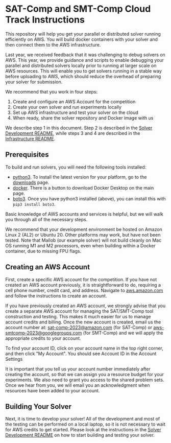 # SAT-Comp and SMT-Comp Cloud Track Instructions

This repository will help you get your parallel or distributed solver running efficiently on AWS.  You will build docker containers with your solver and then connect them to the AWS infrastructure.

Last year, we received feedback that it was challenging to debug solvers on AWS.  This year, we provide guidance and scripts to enable debugging your parallel and distributed solvers locally prior to running at larger scale on AWS resources. This will enable you to get solvers running in a stable way before uploading to AWS, which should reduce the overhead of preparing your solver for submission.

We recommend that you work in four steps:

1. Create and configure an AWS Account for the competition
2. Create your own solver and run experiments locally
3. Set up AWS infrastructure and test your solver on the cloud
4. When ready, share the solver repository and Docker image with us

We describe step 1 in this document.  Step 2 is described in the [Solver Development README](docker/README-Solver-Development.md), while steps 3 and 4 are described in the [Infrastructure README](infrastructure/README-Infrastructure.md). 


## Prerequisites

To build and run solvers, you will need the following tools installed:

- [python3](https://www.python.org/).  To install the latest version for your platform, go to the [downloads](https://www.python.org/downloads/) page.
- [docker](https://www.docker.com/).  There is a button to download Docker Desktop on the main page.
- [boto3](https://aws.amazon.com/sdk-for-python/).  Once you have python3 installed (above), you can install this with `pip3 install boto3`. 

Basic knowledge of AWS accounts and services is helpful, but we will walk you through all of the necessary steps. 

We recommend that your development environment be hosted on Amazon Linux 2 (AL2) or Ubuntu 20. Other platforms may work, but have not been tested. Note that Mallob (our example solver) will not build cleanly on Mac OS running M1 and M2 processors, even when building within a Docker container, due to missing FPU flags.

## Creating an AWS Account

First, create a specific AWS account for the competition. If you have not created an AWS account previously, it is straightforward to do, requiring a cell phone number, credit card, and address.  Navigate to [aws.amazon.com](https://aws.amazon.com) and follow the instructions to create an account.

If you have previously created an AWS account, we strongly advise that you create a separate AWS account for managing the SAT/SMT-Comp tool construction and testing. This makes it much easier for us to manage account credits and billing. Once the new account is created, email us the account number at: sat-comp-2023@amazon.com (for SAT-Comp) or aws-smtcomp-2023@googlegroups.com (for SMT-Comp) and we will apply the appropriate credits to your account.

To find your account ID, click on your account name in the top right corner, and then click "My Account". You should see Account ID in the Account Settings

It is important that you tell us your account number immediately after creating the account, so that we can assign you a resource budget for your experiments. We also need to grant you access to the shared problem sets. Once we hear from you, we will email you an acknowledgment when resources have been added to your account.  

## Building Your Solver

Next, it is time to develop your solver!  All of the development and most of the testing can be performed on a local laptop, so it is not necessary to wait for AWS credits to get started.  Please look at the instructions in the [Solver Development README](docker/README-Solver-Development.md) on how to start building and testing your solver.
